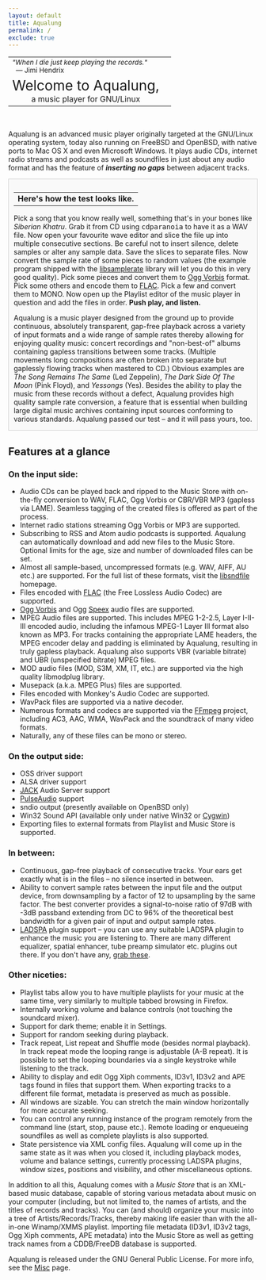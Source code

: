 ```yaml
---
layout: default
title: Aqualung
permalink: /
exclude: true
---
```


<table style="margin-left: auto; margin-right: auto; width: 100%" cellpadding="0" cellspacing="0">
  <tbody><tr>
    <td>
      <div style="font-size: 85%;">
	<i>"When I die just keep playing the records."</i>
	<br>&nbsp;&nbsp;—&nbsp;Jimi Hendrix
      </div>
    </td>
    <td rowspan="2" align="center">
      <img src="{{ site.baseurl }}/images/logo.png" alt="">
    </td>
  </tr>
  <tr>
    <td align="center">
      <div style="font-size: 175%">Welcome to Aqualung,</div>
      a music player for GNU/Linux
    </td>
  </tr>
</tbody></table>
<br>

<p>Aqualung is an advanced music player originally targeted at the
GNU/Linux operating system, today also running on FreeBSD and OpenBSD,
with native ports to Mac OS X and even Microsoft Windows. It plays
audio CDs, internet radio streams and podcasts as well as soundfiles
in just about any audio format and has the feature of <i><b>inserting
no gaps</b></i> between adjacent tracks.

<div style="border: 1px solid rgb(204, 204, 204); background: rgb(249, 249, 249) none repeat scroll 0% 0%; padding: 10px 10px 0px; margin-bottom: 10px; display: block;">
  <table style="width: 100%" border="0" cellpadding="0" cellspacing="0"><tbody><tr>
    <td><b>Here's how the test looks like.</b></td>
  </tr></tbody></table>

  <p>Pick a song that you know
  really well, something that's in your bones like <i>Siberian
  Khatru</i>. Grab it from CD using <tt>cdparanoia</tt> to have it as
  a WAV file. Now open your favourite wave editor and slice the file
  up into multiple consecutive sections. Be careful not to insert
  silence, delete samples or alter any sample data. Save the slices to
  separate files. Now convert the sample rate of some pieces to random
  values (the example program shipped with the <a href="http://www.mega-nerd.com/SRC/">libsamplerate</a> library will
  let you do this in very good quality). Pick some pieces and convert
  them to <a href="http://www.xiph.org/ogg/vorbis">Ogg Vorbis</a>
  format. Pick some others and encode them to <a href="http://flac.sourceforge.net/">FLAC</a>. Pick a few and convert
  them to MONO. Now open up the Playlist editor of the music player in
  question and add the files in order. <b>Push play, and
  listen.</b></p>

  <p>Aqualung is a music player designed from the ground up to
  provide continuous, absolutely transparent, gap-free playback across
  a variety of input formats and a wide range of sample rates thereby
  allowing for enjoying quality music: concert recordings and
  "non-best-of" albums containing gapless transitions between some
  tracks. (Multiple movements long compositions are often broken into
  separate but gaplessly flowing tracks when mastered to CD.) Obvious
  examples are <i>The Song Remains The Same</i> (Led Zeppelin), <i>The
  Dark Side Of The Moon</i> (Pink Floyd), and <i>Yessongs</i>
  (Yes). Besides the ability to play the music from these records
  without a defect, Aqualung provides high quality sample rate
  conversion, a feature that is essential when building large digital
  music archives containing input sources conforming to various
  standards. Aqualung passed our test – and it will pass yours,
  too.</p>
</div>

<h2>Features at a glance</h2>

<h3>On the input side:</h3>

<ul>

  <li>Audio CDs can be played back and ripped to the Music Store with
  on-the-fly conversion to WAV, FLAC, Ogg Vorbis or CBR/VBR MP3
  (gapless via LAME). Seamless tagging of the created files is offered
  as part of the process.</li>

  <li>Internet radio stations streaming Ogg Vorbis or MP3 are supported.</li>

  <li>Subscribing to RSS and Atom audio podcasts is supported. Aqualung can automatically
  download and add new files to the Music Store. Optional limits for the age, size
  and number of downloaded files can be set.</li>

  <li>Almost all sample-based, uncompressed formats (e.g. WAV, AIFF,
  AU etc.) are supported. For the full list of these formats, visit
  the <a href="http://www.mega-nerd.com/libsndfile/">libsndfile</a>
  homepage.</li>

  <li>Files encoded with <a href="http://flac.sourceforge.net/">FLAC</a> (the Free Lossless Audio
  Codec) are supported.</li>

  <li><a href="http://www.vorbis.com/">Ogg Vorbis</a> and Ogg
  <a href="http://speex.org/">Speex</a> audio files are supported.</li>

  <li>MPEG Audio files are supported. This includes MPEG 1-2-2.5,
  Layer I-II-III encoded audio, including the infamous MPEG-1 Layer
  III format also known as MP3. For tracks containing the appropriate LAME headers, the MPEG
  encoder delay and padding is eliminated by Aqualung, resulting in
  truly gapless playback.  Aqualung also supports VBR (variable
  bitrate) and UBR (unspecified bitrate) MPEG files.</li>

  <li>MOD audio files (MOD, S3M, XM, IT, etc.) are supported via the
  high quality libmodplug library.</li>

  <li>Musepack (a.k.a. MPEG Plus) files are supported.</li>

  <li>Files encoded with Monkey's Audio Codec are supported.</li>

  <li>WavPack files are supported via a native decoder.</li>

  <li>Numerous formats and codecs are supported via the <a href="http://ffmpeg.mplayerhq.hu/">FFmpeg</a> project, including AC3,
  AAC, WMA, WavPack and the soundtrack of many video formats.</li>

  <li>Naturally, any of these files can be mono or stereo.</li>

</ul>

<h3>On the output side:</h3>

<ul>

  <li>OSS driver support</li>

  <li>ALSA driver support</li>

  <li><a href="http://jackaudio.org/">JACK</a> Audio Server
  support</li>

  <li><a href="http://pulseaudio.org/">PulseAudio</a> support</li>

  <li>sndio output (presently available on OpenBSD only)</li>

  <li>Win32 Sound API (available only under native Win32 or <a
  href="http://cygwin.com/">Cygwin</a>)</li>

  <li>Exporting files to external formats from Playlist and Music Store
  is supported.</li>

</ul>

<h3>In between:</h3>

<ul>

  <li>Continuous, gap-free playback of consecutive tracks. Your ears
  get exactly what is in the files – no silence inserted in
  between.</li>

  <li>Ability to convert sample rates between the input file and the
  output device, from downsampling by a factor of 12 to upsampling by
  the same factor. The best converter provides a signal-to-noise ratio
  of 97dB with -3dB passband extending from DC to 96% of the
  theoretical best bandwidth for a given pair of input and output
  sample rates.</li>

  <li><a href="http://www.ladspa.org/">LADSPA</a> plugin support
  – you can use any suitable LADSPA plugin to enhance the music
  you are listening to. There are many different equalizer, spatial
  enhancer, tube preamp simulator etc. plugins out there. If you don't
  have any, <a href="http://tap-plugins.sf.net/">grab these</a>.</li>

</ul>

<h3>Other niceties:</h3>

<ul>

  <li>Playlist tabs allow you to have multiple playlists for your music
  at the same time, very similarly to multiple tabbed browsing in Firefox.</li>

  <li>Internally working volume and balance controls (not touching the
  soundcard mixer).</li>

  <li>Support for dark theme; enable it in Settings.</li>

  <li>Support for random seeking during playback.</li>

  <li>Track repeat, List repeat and Shuffle mode (besides normal
  playback). In track repeat mode the looping range is adjustable (A-B
  repeat). It is possible to set the looping boundaries via a single
  keystroke while listening to the track.</li>

  <li>Ability to display and edit Ogg Xiph comments, ID3v1, ID3v2 and
  APE tags found in files that support them. When exporting tracks to
  a different file format, metadata is preserved as much as
  possible.</li>

  <li>All windows are sizable. You can stretch the main window
  horizontally for more accurate seeking.</li>

  <li>You can control any running instance of the program remotely
  from the command line (start, stop, pause etc.). Remote loading or
  enqueueing soundfiles as well as complete playlists is also
  supported.</li>

  <li>State persistence via XML config files. Aqualung will come up in
  the same state as it was when you closed it, including playback
  modes, volume and balance settings, currently processing LADSPA
  plugins, window sizes, positions and visibility, and other
  miscellaneous options.</li>

</ul>

<p>In addition to all this, Aqualung comes with a <i>Music Store</i>
that is an XML-based music database, capable of storing various
metadata about music on your computer (including, but not limited to,
the names of artists, and the titles of records and tracks). You can
(and should) organize your music into a tree of
Artists/Records/Tracks, thereby making life easier than with the
all-in-one Winamp/XMMS playlist. Importing file metadata (ID3v1, ID3v2
tags, Ogg Xiph comments, APE metadata) into the Music Store as well as
getting track names from a CDDB/FreeDB database is supported.</p>

<p>Aqualung is released under the GNU General Public License. For more
info, see the <a href="/misc/">Misc</a> page.</p>
